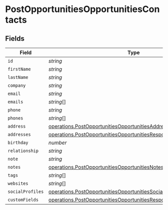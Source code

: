# PostOpportunitiesOpportunitiesContacts


## Fields

| Field                                                                                                                                                  | Type                                                                                                                                                   | Required                                                                                                                                               | Description                                                                                                                                            |
| ------------------------------------------------------------------------------------------------------------------------------------------------------ | ------------------------------------------------------------------------------------------------------------------------------------------------------ | ------------------------------------------------------------------------------------------------------------------------------------------------------ | ------------------------------------------------------------------------------------------------------------------------------------------------------ |
| `id`                                                                                                                                                   | *string*                                                                                                                                               | :heavy_minus_sign:                                                                                                                                     | N/A                                                                                                                                                    |
| `firstName`                                                                                                                                            | *string*                                                                                                                                               | :heavy_minus_sign:                                                                                                                                     | N/A                                                                                                                                                    |
| `lastName`                                                                                                                                             | *string*                                                                                                                                               | :heavy_minus_sign:                                                                                                                                     | N/A                                                                                                                                                    |
| `company`                                                                                                                                              | *string*                                                                                                                                               | :heavy_minus_sign:                                                                                                                                     | N/A                                                                                                                                                    |
| `email`                                                                                                                                                | *string*                                                                                                                                               | :heavy_minus_sign:                                                                                                                                     | N/A                                                                                                                                                    |
| `emails`                                                                                                                                               | *string*[]                                                                                                                                             | :heavy_minus_sign:                                                                                                                                     | N/A                                                                                                                                                    |
| `phone`                                                                                                                                                | *string*                                                                                                                                               | :heavy_minus_sign:                                                                                                                                     | N/A                                                                                                                                                    |
| `phones`                                                                                                                                               | *string*[]                                                                                                                                             | :heavy_minus_sign:                                                                                                                                     | N/A                                                                                                                                                    |
| `address`                                                                                                                                              | [operations.PostOpportunitiesOpportunitiesAddress](../../models/operations/postopportunitiesopportunitiesaddress.md)                                   | :heavy_minus_sign:                                                                                                                                     | N/A                                                                                                                                                    |
| `addresses`                                                                                                                                            | [operations.PostOpportunitiesOpportunitiesResponseAddresses](../../models/operations/postopportunitiesopportunitiesresponseaddresses.md)[]             | :heavy_minus_sign:                                                                                                                                     | N/A                                                                                                                                                    |
| `birthday`                                                                                                                                             | *number*                                                                                                                                               | :heavy_minus_sign:                                                                                                                                     | N/A                                                                                                                                                    |
| `relationship`                                                                                                                                         | *string*                                                                                                                                               | :heavy_minus_sign:                                                                                                                                     | N/A                                                                                                                                                    |
| `note`                                                                                                                                                 | *string*                                                                                                                                               | :heavy_minus_sign:                                                                                                                                     | N/A                                                                                                                                                    |
| `notes`                                                                                                                                                | [operations.PostOpportunitiesOpportunitiesNotes](../../models/operations/postopportunitiesopportunitiesnotes.md)                                       | :heavy_minus_sign:                                                                                                                                     | N/A                                                                                                                                                    |
| `tags`                                                                                                                                                 | *string*[]                                                                                                                                             | :heavy_minus_sign:                                                                                                                                     | N/A                                                                                                                                                    |
| `websites`                                                                                                                                             | *string*[]                                                                                                                                             | :heavy_minus_sign:                                                                                                                                     | N/A                                                                                                                                                    |
| `socialProfiles`                                                                                                                                       | [operations.PostOpportunitiesOpportunitiesSocialProfiles](../../models/operations/postopportunitiesopportunitiessocialprofiles.md)[]                   | :heavy_minus_sign:                                                                                                                                     | N/A                                                                                                                                                    |
| `customFields`                                                                                                                                         | [operations.PostOpportunitiesOpportunitiesResponse200CustomFields](../../models/operations/postopportunitiesopportunitiesresponse200customfields.md)[] | :heavy_minus_sign:                                                                                                                                     | N/A                                                                                                                                                    |